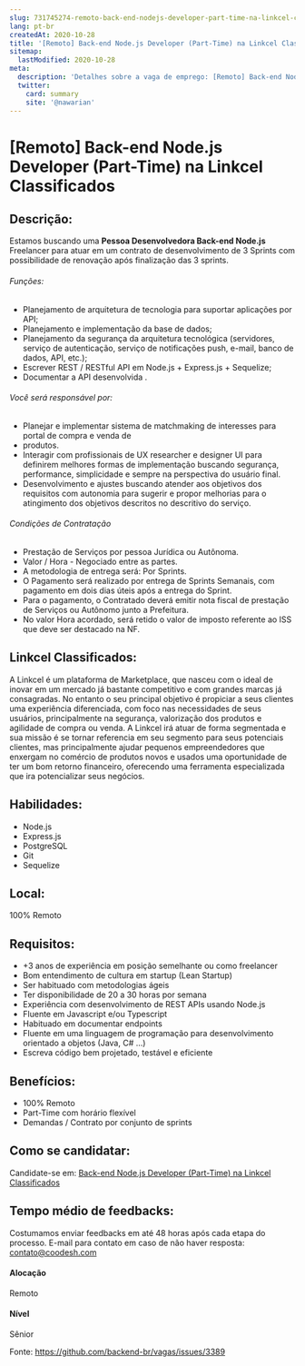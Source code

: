 ```yaml
---
slug: 731745274-remoto-back-end-nodejs-developer-part-time-na-linkcel-classificados
lang: pt-br
createdAt: 2020-10-28
title: '[Remoto] Back-end Node.js Developer (Part-Time) na Linkcel Classificados - Vaga de Emprego'
sitemap:
  lastModified: 2020-10-28
meta:
  description: 'Detalhes sobre a vaga de emprego: [Remoto] Back-end Node.js Developer (Part-Time) na Linkcel Classificados'
  twitter:
    card: summary
    site: '@nawarian'
---
```


# [Remoto] Back-end Node.js Developer (Part-Time) na Linkcel Classificados

## Descrição: 
 <p>Estamos buscando uma <strong>Pessoa Desenvolvedora Back-end Node.js </strong>Freelancer para atuar em um contrato de desenvolvimento de 3 Sprints com possibilidade de renovação após finalização das 3 sprints.</p>
<p></p>
<h6>Funções:&nbsp;</h6>
<ul>
<li>Planejamento de arquitetura de tecnologia para suportar aplicações por API;</li>
<li>Planejamento e implementação da base de dados;</li>
<li>Planejamento da segurança da arquitetura tecnológica (servidores, serviço de autenticação, serviço de notificações push, e-mail, banco de dados, API, etc.);</li>
<li>Escrever REST / RESTful API em Node.js + Express.js + Sequelize;</li>
<li>Documentar a API desenvolvida .</li>
</ul>
<p></p>
<h6>Você será responsável por:</h6>
<ul>
<li>Planejar e implementar sistema de matchmaking de interesses para portal de compra e venda de</li>
<li>produtos.</li>
<li>Interagir com profissionais de UX researcher e designer UI para definirem melhores formas de implementação buscando segurança, performance, simplicidade e sempre na perspectiva do usuário final.</li>
<li>Desenvolvimento e ajustes buscando atender aos objetivos dos requisitos com autonomia para sugerir e propor melhorias para o atingimento dos objetivos descritos no descritivo do serviço.</li>
</ul>
<p></p>
<h6>Condições de Contratação</h6>
<ul>
<li>Prestação de Serviços por pessoa Jurídica ou Autônoma.</li>
<li>Valor / Hora - Negociado entre as partes.</li>
<li>A metodologia de entrega será: Por Sprints.</li>
<li>O Pagamento será realizado por entrega de Sprints Semanais, com pagamento em dois dias úteis após a entrega do Sprint.</li>
<li>Para o pagamento, o Contratado deverá emitir nota fiscal de prestação de Serviços ou Autônomo junto a Prefeitura.</li>
<li>No valor Hora acordado, será retido o valor de imposto referente ao ISS que deve ser destacado na NF.&nbsp;</li>
</ul>

## Linkcel Classificados: 
 <p>A Linkcel é  um plataforma de Marketplace,  que nasceu com o ideal de inovar em um mercado já bastante competitivo e com grandes marcas já consagradas. No entanto o seu principal objetivo é propiciar a seus clientes uma experiência diferenciada, com foco nas necessidades de seus usuários, principalmente na segurança, valorização dos produtos e agilidade  de compra ou venda. A Linkcel irá atuar de forma segmentada e sua missão é se tornar referencia em seu segmento para seus potenciais clientes, mas principalmente ajudar pequenos empreendedores que enxergam no comércio de produtos novos e usados uma oportunidade de ter um bom retorno financeiro, oferecendo uma ferramenta especializada que ira potencializar seus negócios.</p>

## Habilidades: 
 - Node.js 
- Express.js 
- PostgreSQL 
- Git 
- Sequelize

## Local: 
 100% Remoto

## Requisitos: 
 - +3 anos de experiência em posição semelhante ou como freelancer 
- Bom entendimento de cultura em startup (Lean Startup)  
- Ser habituado com metodologias ágeis 
- Ter disponibilidade de 20 a 30 horas por semana 
- Experiência com desenvolvimento de REST APIs usando Node.js 
- Fluente em Javascript e/ou Typescript 
- Habituado em documentar endpoints 
- Fluente em uma linguagem de programação para desenvolvimento orientado a objetos (Java, C# ...) 
- Escreva código bem projetado, testável e eficiente

## Benefícios: 
 - 100% Remoto 
- Part-Time com horário flexível 
- Demandas / Contrato por conjunto de sprints

## Como se candidatar:
Candidate-se em: [Back-end Node.js Developer (Part-Time) na Linkcel Classificados](https://coodesh.com/vagas/backend-developer-152818?origin=github&modal=open)

## Tempo médio de feedbacks:
 Costumamos enviar feedbacks em até 48 horas após cada etapa do processo. E-mail para contato em caso de não haver resposta: [contato@coodesh.com](mailto:contato@coodesh.com)

#### Alocação
Remoto

#### Nível
Sênior

Fonte: https://github.com/backend-br/vagas/issues/3389